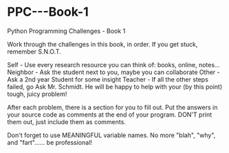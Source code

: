 PPC---Book-1
============

Python Programming Challenges - Book 1

Work through the challenges in this book, in order.  If you get stuck, remember S.N.O.T.

Self     - Use every research resource you can think of: books, online, notes...
Neighbor - Ask the student next to you, maybe you can collaborate
Other    - Ask a 2nd year Student for some insight
Teacher  - If all the other steps failed, go Ask Mr. Schmidt. He will be happy to help with your 
           (by this point) tough, juicy problem!

After each problem, there is a section for you to fill out.  Put the answers in your source code as comments 
at the end of your program. DON'T print them out, just include them as comments.

Don't forget to use MEANINGFUL variable names. No more "blah", "why", and "fart"...... be professional!
